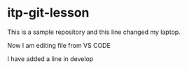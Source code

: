 # itp-git-lesson
This is a sample repository and this line
changed my laptop.

Now I am editing file from VS CODE

I have added a line in develop